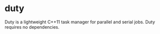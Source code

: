 duty
====

Duty is a lightweight C++11 task manager for parallel and serial jobs. Duty requires no dependencies.